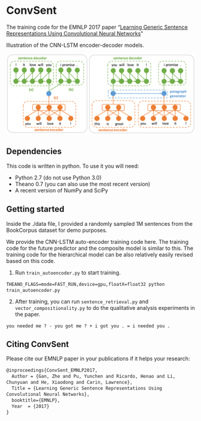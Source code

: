 # ConvSent

The training code for the EMNLP 2017 paper “[Learning Generic Sentence Representations Using Convolutional Neural Networks](https://arxiv.org/pdf/1611.07897.pdf)”

Illustration of the CNN-LSTM encoder-decoder models.

<img src="figure1.png" width="800px">

## Dependencies

This code is written in python. To use it you will need:

* Python 2.7 (do not use Python 3.0)
* Theano 0.7 (you can also use the most recent version)
* A recent version of NumPy and SciPy 

## Getting started

Inside the ./data file, I provided a randomly sampled 1M sentences from the BookCorpus dataset for demo purposes. 

We provide the CNN-LSTM auto-encoder training code here. The training code for the future predictor and the composite model is similar to this. The training code for the hierarchical model can be also relatively easily revised based on this code. 

1. Run `train_autoencoder.py` to start training. 
```
THEANO_FLAGS=mode=FAST_RUN,device=gpu,floatX=float32 python train_autoencoder.py 
```

2. After training, you can run `sentence_retrieval.py` and `vector_compositionality.py` to do the qualitative analysis experiments in the paper. 

```
you needed me ? - you got me ? + i got you . = i needed you .
```

## Citing ConvSent

Please cite our EMNLP paper in your publications if it helps your research:

    @inproceedings{ConvSent_EMNLP2017,
      Author = {Gan, Zhe and Pu, Yunchen and Ricardo, Henao and Li, Chunyuan and He, Xiaodong and Carin, Lawrence},
      Title = {Learning Generic Sentence Representations Using Convolutional Neural Networks},
      booktitle={EMNLP},
      Year  = {2017}
    }
